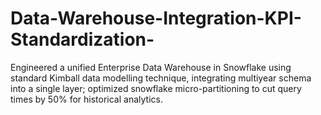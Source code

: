 # Data-Warehouse-Integration-KPI-Standardization-
Engineered a unified Enterprise Data Warehouse in Snowflake using standard Kimball data modelling technique, integrating multiyear schema into a single layer; optimized snowflake micro-partitioning to cut query times by 50% for historical analytics.

